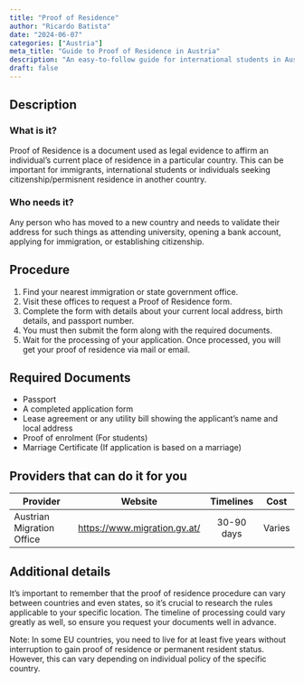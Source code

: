```yaml
---
title: "Proof of Residence"
author: "Ricardo Batista"
date: "2024-06-07"
categories: ["Austria"]
meta_title: "Guide to Proof of Residence in Austria"
description: "An easy-to-follow guide for international students in Austria looking to acquire proof of residence."
draft: false
---
```


## Description
### What is it?
Proof of Residence is a document used as legal evidence to affirm an individual’s current place of residence in a particular country. This can be important for immigrants, international students or individuals seeking citizenship/permisnent residence in another country.

### Who needs it?
Any person who has moved to a new country and needs to validate their address for such things as attending university, opening a bank account, applying for immigration, or establishing citizenship.

## Procedure
1. Find your nearest immigration or state government office.
2. Visit these offices to request a Proof of Residence form.
3. Complete the form with details about your current local address, birth details, and passport number. 
4. You must then submit the form along with the required documents.
5. Wait for the processing of your application. Once processed, you will get your proof of residence via mail or email.

## Required Documents
- Passport
- A completed application form
- Lease agreement or any utility bill showing the applicant’s name and local address
- Proof of enrolment (For students)
- Marriage Certificate (If application is based on a marriage)

## Providers that can do it for you

| Provider           |     Website                      |     Timelines    |  Cost      |
| ------------------ | ------------------------ |  :-------------: | :-----: |
| Austrian Migration Office |  https://www.migration.gv.at/  |      30-90 days  |   Varies  |

## Additional details
It’s important to remember that the proof of residence procedure can vary between countries and even states, so it’s crucial to research the rules applicable to your specific location. The timeline of processing could vary greatly as well, so ensure you request your documents well in advance. 

Note: In some EU countries, you need to live for at least five years without interruption to gain proof of residence or permanent resident status. However, this can vary depending on individual policy of the specific country.